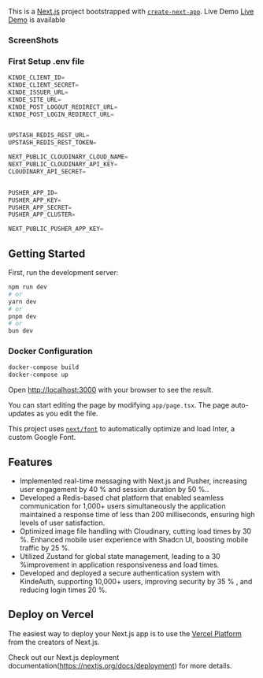 
This is a [Next.js](https://nextjs.org/) project bootstrapped with [`create-next-app`](https://github.com/vercel/next.js/tree/canary/packages/create-next-app).
Live Demo [Live Demo](https://chat-verse-using-redis.vercel.app/auth) is available

### ScreenShots

### First Setup .env file
```js
KINDE_CLIENT_ID=
KINDE_CLIENT_SECRET=
KINDE_ISSUER_URL=
KINDE_SITE_URL=
KINDE_POST_LOGOUT_REDIRECT_URL=
KINDE_POST_LOGIN_REDIRECT_URL=


UPSTASH_REDIS_REST_URL=
UPSTASH_REDIS_REST_TOKEN=

NEXT_PUBLIC_CLOUDINARY_CLOUD_NAME=
NEXT_PUBLIC_CLOUDINARY_API_KEY=
CLOUDINARY_API_SECRET=


PUSHER_APP_ID=
PUSHER_APP_KEY=
PUSHER_APP_SECRET=
PUSHER_APP_CLUSTER=

NEXT_PUBLIC_PUSHER_APP_KEY=
```
## Getting Started

First, run the development server:

```bash
npm run dev
# or
yarn dev
# or
pnpm dev
# or
bun dev
```
### Docker Configuration
```bash
docker-compose build
docker-compose up
```
Open [http://localhost:3000](http://localhost:3000) with your browser to see the result.

You can start editing the page by modifying `app/page.tsx`. The page auto-updates as you edit the file.

This project uses [`next/font`](https://nextjs.org/docs/basic-features/font-optimization) to automatically optimize and load Inter, a custom Google Font.

## Features
 - Implemented real-time messaging with Next.js and Pusher, increasing user engagement by 40 % and session duration
by 50 %..
- Developed a Redis-based chat platform that enabled seamless communication for 1,000+ users simultaneously the
application maintained a response time of less than 200 milliseconds, ensuring high levels of user satisfaction.
- Optimized image file handling with Cloudinary, cutting load times by 30 %. Enhanced mobile user experience with
Shadcn UI, boosting mobile traffic by 25 %.
- Utilized Zustand for global state management, leading to a 30 %improvement in application responsiveness and load
times.
- Developed and deployed a secure authentication system with KindeAuth, supporting 10,000+ users, improving security
by 35 % , and reducing login times 20 %.



## Deploy on Vercel

The easiest way to deploy your Next.js app is to use the [Vercel Platform](https://vercel.com/new?utm_medium=default-template&filter=next.js&utm_source=create-next-app&utm_campaign=create-next-app-readme) from the creators of Next.js.

Check out our Next.js deployment documentation(https://nextjs.org/docs/deployment) for more details.


